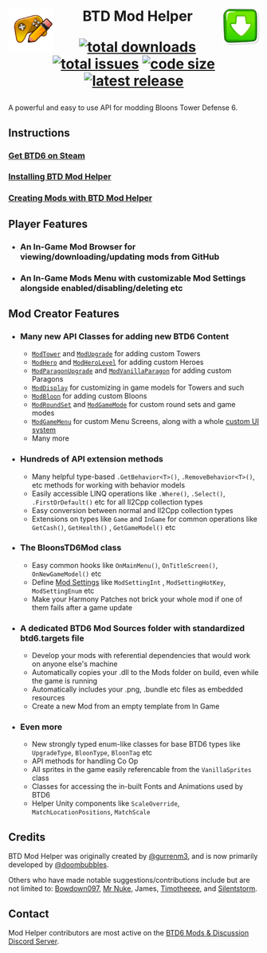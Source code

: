 
<h1 align="center">
<a href="https://github.com/gurrenm3/BTD-Mod-Helper/releases/latest/download/Btd6ModHelper.dll">
    <img id="mod-icon" align="left" alt="Icon" height="90" src="https://raw.githubusercontent.com/gurrenm3/BTD-Mod-Helper/master/BloonsTD6%20Mod%20Helper/Icon.png">
    <img id="download-icon" align="right" alt="Download" height="75" src="https://raw.githubusercontent.com/gurrenm3/BTD-Mod-Helper/master/BloonsTD6%20Mod%20Helper/Resources/DownloadBtn.png">
</a>

BTD Mod Helper

[![total downloads](https://img.shields.io/github/downloads/gurrenm3/BTD-Mod-Helper/total 'total downloads for API')](https://github.com/gurrenm3/BTD-Mod-Helper/releases)
[![total issues](https://img.shields.io/github/issues/gurrenm3/BTD-Mod-Helper 'total issues for API')](https://github.com/gurrenm3/BTD-Mod-Helper/issues)
[![code size](https://img.shields.io/github/stars/gurrenm3/BTD-Mod-Helper 'total stars for API')](https://github.com/gurrenm3/BTD-Mod-Helper/stargazers)
[![latest release](https://img.shields.io/github/v/tag/gurrenm3/BTD-Mod-Helper 'latest release for API')](https://github.com/gurrenm3/BTD-Mod-Helper/releases/latest)

</h1>

A powerful and easy to use API for modding Bloons Tower Defense 6.

## Instructions

### [Get BTD6 on Steam](https://store.steampowered.com/app/960090/Bloons_TD_6/)

### [Installing BTD Mod Helper](https://gurrenm3.github.io/BTD-Mod-Helper/wiki/Install-Guide)

### [Creating Mods with BTD Mod Helper](https://gurrenm3.github.io/BTD-Mod-Helper/wiki/Home)

## Player Features

- ### An In-Game Mod Browser for viewing/downloading/updating mods from GitHub

- ### An In-Game Mods Menu with customizable Mod Settings alongside enabled/disabling/deleting etc

## Mod Creator Features

- ### Many new API Classes for adding new BTD6 Content
    - [`ModTower`](https://github.com/gurrenm3/BTD-Mod-Helper/wiki/Making-a-Custom-Tower)
      and [`ModUpgrade`](https://github.com/gurrenm3/BTD-Mod-Helper/wiki/Making-a-Custom-Tower#modupgrades) for adding
      custom Towers
    - [`ModHero`](https://github.com/gurrenm3/BTD-Mod-Helper/wiki/Making-a-Custom-Hero)
      and [`ModHeroLevel`](https://github.com/gurrenm3/BTD-Mod-Helper/wiki/Making-a-Custom-Hero#modherolevel) for adding
      custom Heroes
    - [`ModParagonUpgrade`](https://github.com/gurrenm3/BTD-Mod-Helper/wiki/Making-a-Custom-Paragon)
      and [`ModVanillaParagon`]() for adding custom Paragons
    - [`ModDisplay`](https://github.com/gurrenm3/BTD-Mod-Helper/wiki/Custom-Textures-and-Displays#moddisplay) for
      customizing in game models for Towers and such
    - [`ModBloon`](https://github.com/gurrenm3/BTD-Mod-Helper/wiki/%5B3.0%5D-Making-a-Custom-Bloon) for adding custom
      Bloons
    - [`ModRoundSet`](https://github.com/gurrenm3/BTD-Mod-Helper/wiki/%5B3.0%5D-Making-a-Custom-Round-Set)
      and [`ModGameMode`](https://github.com/gurrenm3/BTD-Mod-Helper/wiki/%5B3.0%5D-Making-a-Custom-Game-Mode) for
      custom round sets and game modes
    - [`ModGameMenu`](https://github.com/gurrenm3/BTD-Mod-Helper/wiki/%5B3.0%5D-Custom-Menu-Screens) for custom Menu
      Screens, along with a
      whole [custom UI system](https://github.com/gurrenm3/BTD-Mod-Helper/wiki/%5B3.0%5D-Custom-UI-(ModHelperComponents))
    - Many more

- ### Hundreds of API extension methods
    - Many helpful type-based `.GetBehavior<T>()`, `.RemoveBehavior<T>()`, etc methods for working with behavior models
    - Easily accessible LINQ operations like `.Where()`, `.Select()`, `.FirstOrDefault()` etc for all Il2Cpp collection types
    - Easy conversion between normal and Il2Cpp collection types
    - Extensions on types like `Game` and `InGame` for common operations like `GetCash()`, `GetHealth()`
      , `GetGameModel()` etc

- ### The BloonsTD6Mod class
    - Easy common hooks like `OnMainMenu()`, `OnTitleScreen()`, `OnNewGameModel()` etc
    - Define [Mod Settings](https://github.com/gurrenm3/BTD-Mod-Helper/wiki/%5B3.0%5D-Mod-Settings) like `ModSettingInt`
      , `ModSettingHotKey`, `ModSettingEnum` etc
    - Make your Harmony Patches not brick your whole mod if one of them fails after a game update

- ### A dedicated BTD6 Mod Sources folder with standardized btd6.targets file

    - Develop your mods with referential dependencies that would work on anyone else's machine
    - Automatically copies your .dll to the Mods folder on build, even while the game is running
    - Automatically includes your .png, .bundle etc files as embedded resources
    - Create a new Mod from an empty template from In Game

- ### Even more
    - New strongly typed enum-like classes for base BTD6 types like `UpgradeType`, `BloonType`, `BloonTag` etc
    - API methods for handling Co Op
    - All sprites in the game easily referencable from the `VanillaSprites` class
    - Classes for accessing the in-built Fonts and Animations used by BTD6
    - Helper Unity components like `ScaleOverride`, `MatchLocationPositions`, `MatchScale`

## Credits

BTD Mod Helper was originally created by [@gurrenm3](https://github.com/gurrenm3), and is now primarily developed by [@doombubbles](https://github.com/doombubbles).

Others who have made notable suggestions/contributions include but are not limited to: [Bowdown097](https://github.com/Bowdown097), [Mr Nuke](https://github.com/Nukeman999), James,
[Timotheeee](https://github.com/Timotheeee), and [Silentstorm](https://github.com/Onixiya).

## Contact

Mod Helper contributors are most active on the [BTD6 Mods & Discussion Discord Server](https://discord.gg/NnD6nRH).
